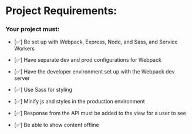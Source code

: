 # Project Requirements:

### Your project must:

- [✅] Be set up with Webpack, Express, Node, and Sass, and Service Workers

- [✅] Have separate dev and prod configurations for Webpack

- [✅] Have the developer environment set up with the Webpack dev server

- [✅] Use Sass for styling

- [✅] Minify js and styles in the production environment

- [✅] Response from the API must be added to the view for a user to see

- [✅] Be able to show content offline
